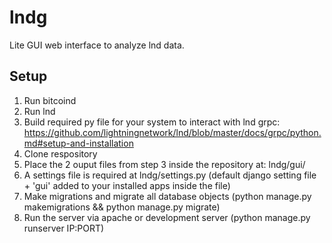 # lndg
Lite GUI web interface to analyze lnd data.

## Setup
1. Run bitcoind
2. Run lnd
3. Build required py file for your system to interact with lnd grpc: https://github.com/lightningnetwork/lnd/blob/master/docs/grpc/python.md#setup-and-installation
4. Clone respository
5. Place the 2 ouput files from step 3 inside the repository at: lndg/gui/
6. A settings file is required at lndg/settings.py (default django setting file + 'gui' added to your installed apps inside the file)
7. Make migrations and migrate all database objects (python manage.py makemigrations && python manage.py migrate)
8. Run the server via apache or development server (python manage.py runserver IP:PORT)
